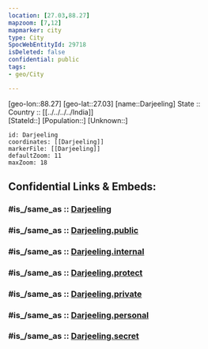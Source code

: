 ```yaml
---
location: [27.03,88.27] 
mapzoom: [7,12] 
mapmarker: city 
type: City
SpocWebEntityId: 29718
isDeleted: false
confidential: public
tags:
- geo/City

---
```


[geo-lon::88.27] 
[geo-lat::27.03] 
[name::Darjeeling] 
State ::  
Country :: [[../../../../India]]  
[StateId::] 
[Population::] 
[Unknown::] 


```leaflet
id: Darjeeling
coordinates: [[Darjeeling]] 
markerFile: [[Darjeeling]] 
defaultZoom: 11 
maxZoom: 18
```


## Confidential Links & Embeds: 

### #is_/same_as :: [Darjeeling](/_Standards/Earth/Continent/Asia/Asia~South/India/States~India/West_Bengal/City/Darjeeling.md) 

### #is_/same_as :: [Darjeeling.public](/_public/Earth/Continent/Asia/Asia~South/India/States~India/West_Bengal/City/Darjeeling.public.md) 

### #is_/same_as :: [Darjeeling.internal](/_internal/Earth/Continent/Asia/Asia~South/India/States~India/West_Bengal/City/Darjeeling.internal.md) 

### #is_/same_as :: [Darjeeling.protect](/_protect/Earth/Continent/Asia/Asia~South/India/States~India/West_Bengal/City/Darjeeling.protect.md) 

### #is_/same_as :: [Darjeeling.private](/_private/Earth/Continent/Asia/Asia~South/India/States~India/West_Bengal/City/Darjeeling.private.md) 

### #is_/same_as :: [Darjeeling.personal](/_personal/Earth/Continent/Asia/Asia~South/India/States~India/West_Bengal/City/Darjeeling.personal.md) 

### #is_/same_as :: [Darjeeling.secret](/_secret/Earth/Continent/Asia/Asia~South/India/States~India/West_Bengal/City/Darjeeling.secret.md)

